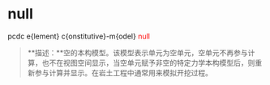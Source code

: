 # null
pcdc e{lement} c{onstitutive}-m{odel} <span style='color: red;'>null</span>
> **描述：**空的本构模型。该模型表示单元为空单元，空单元不再参与计算，也不在视图空间显示，当空单元赋予非空的特定力学本构模型后，则重新参与计算并显示。在岩土工程中通常用来模拟开挖过程。

